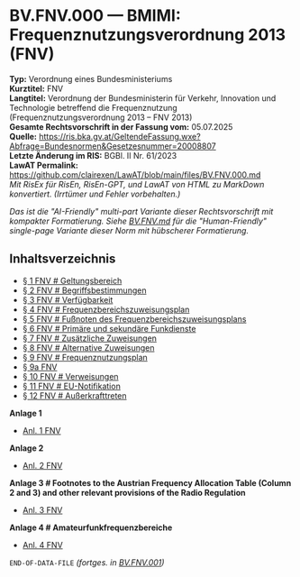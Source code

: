 # BV.FNV.000 — BMIMI: Frequenznutzungsverordnung 2013 (FNV)
**Typ:** Verordnung eines Bundesministeriums  
**Kurztitel:** FNV  
**Langtitel:** Verordnung der Bundesministerin für Verkehr, Innovation und Technologie betreffend die Frequenznutzung (Frequenznutzungsverordnung 2013 – FNV 2013)  
**Gesamte Rechtsvorschrift in der Fassung vom:** 05.07.2025  
**Quelle:** https://ris.bka.gv.at/GeltendeFassung.wxe?Abfrage=Bundesnormen&Gesetzesnummer=20008807  
**Letzte Änderung im RIS:** BGBl. II Nr. 61/2023  
**LawAT Permalink:** https://github.com/clairexen/LawAT/blob/main/files/BV.FNV.000.md  
*Mit RisEx für RisEn, RisEn-GPT, und LawAT von HTML zu MarkDown konvertiert. (Irrtümer und Fehler vorbehalten.)*

*Das ist die "AI-Friendly" multi-part Variante dieser Rechtsvorschrift mit kompakter Formatierung. Siehe [BV.FNV.md](BV.FNV.md) für die "Human-Friendly" single-page Variante dieser Norm mit hübscherer Formatierung.*

## Inhaltsverzeichnis

* [§ 1 FNV # Geltungsbereich](BV.FNV.001.md#-1-fnv--geltungsbereich)  
* [§ 2 FNV # Begriffsbestimmungen](BV.FNV.001.md#-2-fnv--begriffsbestimmungen)  
* [§ 3 FNV # Verfügbarkeit](BV.FNV.001.md#-3-fnv--verfügbarkeit)  
* [§ 4 FNV # Frequenzbereichszuweisungsplan](BV.FNV.001.md#-4-fnv--frequenzbereichszuweisungsplan)  
* [§ 5 FNV # Fußnoten des Frequenzbereichszuweisungsplans](BV.FNV.001.md#-5-fnv--fußnoten-des-frequenzbereichszuweisungsplans)  
* [§ 6 FNV # Primäre und sekundäre Funkdienste](BV.FNV.001.md#-6-fnv--primäre-und-sekundäre-funkdienste)  
* [§ 7 FNV # Zusätzliche Zuweisungen](BV.FNV.001.md#-7-fnv--zusätzliche-zuweisungen)  
* [§ 8 FNV # Alternative Zuweisungen](BV.FNV.001.md#-8-fnv--alternative-zuweisungen)  
* [§ 9 FNV # Frequenznutzungsplan](BV.FNV.001.md#-9-fnv--frequenznutzungsplan)  
* [§ 9a FNV](BV.FNV.001.md#-9a-fnv)  
* [§ 10 FNV # Verweisungen](BV.FNV.001.md#-10-fnv--verweisungen)  
* [§ 11 FNV # EU-Notifikation](BV.FNV.001.md#-11-fnv--eu-notifikation)  
* [§ 12 FNV # Außerkrafttreten](BV.FNV.001.md#-12-fnv--außerkrafttreten)

**Anlage 1**  
* [Anl. 1 FNV](BV.FNV.002.md#anl-1-fnv)

**Anlage 2**  
* [Anl. 2 FNV](BV.FNV.002.md#anl-2-fnv)

**Anlage 3 # Footnotes to the Austrian Frequency Allocation Table (Column 2 and 3) and other relevant provisions of the Radio Regulation**  
* [Anl. 3 FNV](BV.FNV.002.md#anl-3-fnv)

**Anlage 4 # Amateurfunkfrequenzbereiche**  
* [Anl. 4 FNV](BV.FNV.002.md#anl-4-fnv)

`END-OF-DATA-FILE` *(fortges. in [BV.FNV.001](BV.FNV.001.md))*
